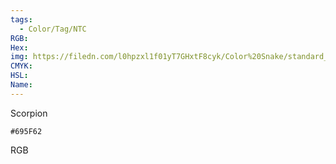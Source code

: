 ```yaml
---
tags:
  - Color/Tag/NTC
RGB:
Hex:
img: https://filedn.com/l0hpzxl1f01yT7GHxtF8cyk/Color%20Snake/standard_csv_to_svg//695F62.svg
CMYK:
HSL:
Name:
---
```

Scorpion
```palette
#695F62
```
RGB
